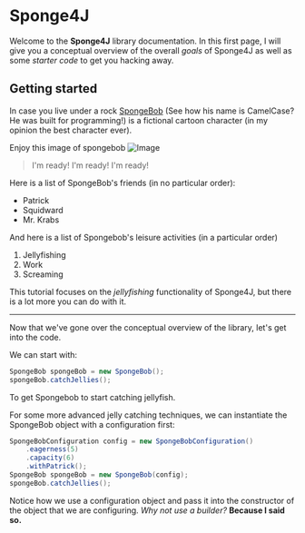 # Sponge4J
Welcome to the **Sponge4J** library documentation. In this first page, I will give you a conceptual overview of the overall *goals* of Sponge4J as well as some *starter code* to get you hacking away.

## Getting started

In case you live under a rock [SpongeBob](https://en.wikipedia.org/wiki/SpongeBob_SquarePants) (See how his name is CamelCase? He was built for programming!) is a fictional cartoon character (in my opinion the best character ever).

Enjoy this image of spongebob
![Image](https://upload.wikimedia.org/wikipedia/en/4/44/SpongeBob_SquarePants_characters_promo.png)

> I'm ready! I'm ready! I'm ready!

Here is a list of SpongeBob's friends (in no particular order):
- Patrick
- Squidward
- Mr. Krabs

And here is a list of Spongebob's leisure activities (in a particular order)
1. Jellyfishing
2. Work
3. Screaming

This tutorial focuses on the *jellyfishing* functionality of Sponge4J, but there is a lot more you can do with it.

---

Now that we've gone over the conceptual overview of the library, let's get into the code.

We can start with:
```java
SpongeBob spongeBob = new SpongeBob();
spongeBob.catchJellies();
```
To get Spongebob to start catching jellyfish.

For some more advanced jelly catching techniques, we can instantiate the SpongeBob object with a configuration first:

```java
SpongeBobConfiguration config = new SpongeBobConfiguration()
    .eagerness(5)
    .capacity(6)
    .withPatrick();
SpongeBob spongeBob = new SpongeBob(config);
spongeBob.catchJellies();
```

Notice how we use a configuration object and pass it into the constructor of the object that we are configuring. *Why not use a builder?* **Because I said so.**